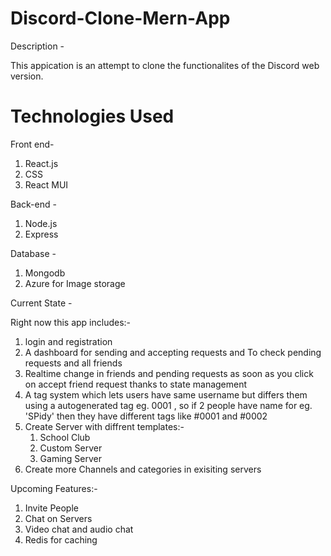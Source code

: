 # Discord-Clone-Mern-App
Description -

This appication is an attempt to clone the functionalites of the Discord web version.

# Technologies Used

Front end-

1. React.js
2. CSS
3. React MUI

Back-end -

1. Node.js
2. Express

Database - 

1. Mongodb
2. Azure for Image storage

Current State -

Right now this app includes:- 
1. login and registration 
2. A dashboard for sending and accepting requests and To check pending requests and all friends
3. Realtime change in friends and pending requests as soon as you click on accept friend request thanks to state management
4. A tag system which lets users have same username but differs them using a autogenerated tag eg. 0001 , so if 2 people have name for eg. 'SPidy' then they have different tags like #0001 and #0002
5. Create Server with diffrent templates:-
    1. School Club
    2. Custom Server
    3. Gaming Server
6. Create more Channels and categories in exisiting servers

Upcoming Features:-
1. Invite People
2. Chat on Servers
3. Video chat and audio chat
4. Redis for caching
